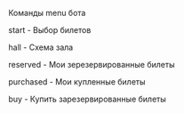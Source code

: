 Команды menu бота

start - Выбор билетов

hall - Схема зала

reserved - Мои зерезервированные билеты

purchased - Мои купленные билеты

buy - Купить зарезервированные билеты
